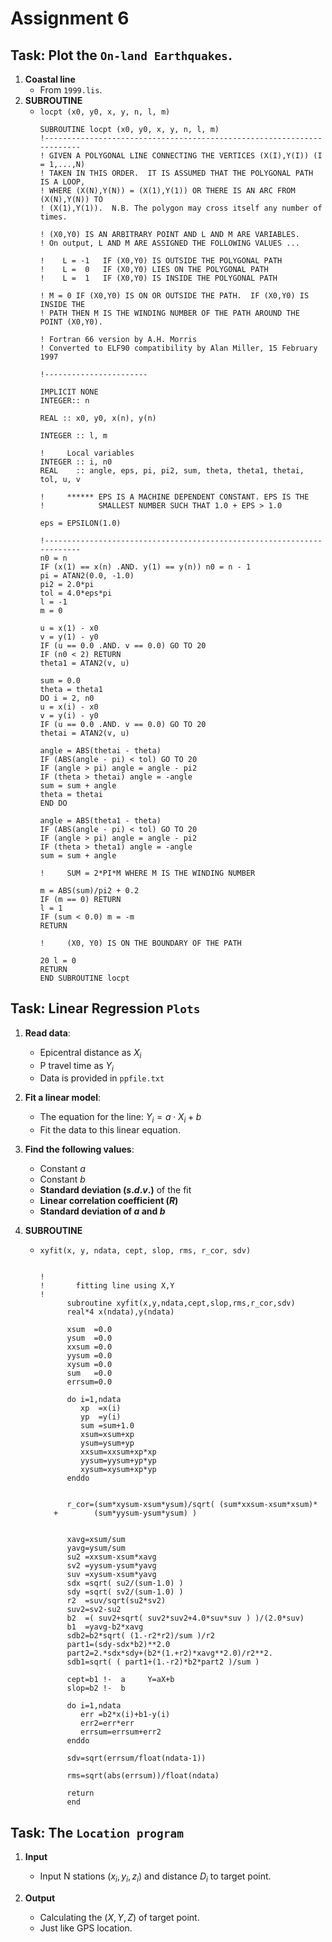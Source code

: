 # Assignment 6

## Task: Plot the `On-land Earthquakes`.

1. **Coastal line**
   - From `1999.lis`.
2. **SUBROUTINE**
   - `locpt (x0, y0, x, y, n, l, m)`
      ```FORTRAN
      SUBROUTINE locpt (x0, y0, x, y, n, l, m)
      !-----------------------------------------------------------------------
      ! GIVEN A POLYGONAL LINE CONNECTING THE VERTICES (X(I),Y(I)) (I = 1,...,N)
      ! TAKEN IN THIS ORDER.  IT IS ASSUMED THAT THE POLYGONAL PATH IS A LOOP,
      ! WHERE (X(N),Y(N)) = (X(1),Y(1)) OR THERE IS AN ARC FROM (X(N),Y(N)) TO
      ! (X(1),Y(1)).  N.B. The polygon may cross itself any number of times.

      ! (X0,Y0) IS AN ARBITRARY POINT AND L AND M ARE VARIABLES.
      ! On output, L AND M ARE ASSIGNED THE FOLLOWING VALUES ...

      !    L = -1   IF (X0,Y0) IS OUTSIDE THE POLYGONAL PATH
      !    L =  0   IF (X0,Y0) LIES ON THE POLYGONAL PATH
      !    L =  1   IF (X0,Y0) IS INSIDE THE POLYGONAL PATH

      ! M = 0 IF (X0,Y0) IS ON OR OUTSIDE THE PATH.  IF (X0,Y0) IS INSIDE THE
      ! PATH THEN M IS THE WINDING NUMBER OF THE PATH AROUND THE POINT (X0,Y0).

      ! Fortran 66 version by A.H. Morris
      ! Converted to ELF90 compatibility by Alan Miller, 15 February 1997

      !-----------------------

      IMPLICIT NONE
      INTEGER:: n

      REAL :: x0, y0, x(n), y(n)

      INTEGER :: l, m

      !     Local variables
      INTEGER :: i, n0
      REAL    :: angle, eps, pi, pi2, sum, theta, theta1, thetai, tol, u, v

      !     ****** EPS IS A MACHINE DEPENDENT CONSTANT. EPS IS THE
      !            SMALLEST NUMBER SUCH THAT 1.0 + EPS > 1.0

      eps = EPSILON(1.0)

      !-----------------------------------------------------------------------
      n0 = n
      IF (x(1) == x(n) .AND. y(1) == y(n)) n0 = n - 1
      pi = ATAN2(0.0, -1.0)
      pi2 = 2.0*pi
      tol = 4.0*eps*pi
      l = -1
      m = 0

      u = x(1) - x0
      v = y(1) - y0
      IF (u == 0.0 .AND. v == 0.0) GO TO 20
      IF (n0 < 2) RETURN
      theta1 = ATAN2(v, u)

      sum = 0.0
      theta = theta1
      DO i = 2, n0
      u = x(i) - x0
      v = y(i) - y0
      IF (u == 0.0 .AND. v == 0.0) GO TO 20
      thetai = ATAN2(v, u)
      
      angle = ABS(thetai - theta)
      IF (ABS(angle - pi) < tol) GO TO 20
      IF (angle > pi) angle = angle - pi2
      IF (theta > thetai) angle = -angle
      sum = sum + angle
      theta = thetai
      END DO

      angle = ABS(theta1 - theta)
      IF (ABS(angle - pi) < tol) GO TO 20
      IF (angle > pi) angle = angle - pi2
      IF (theta > theta1) angle = -angle
      sum = sum + angle

      !     SUM = 2*PI*M WHERE M IS THE WINDING NUMBER

      m = ABS(sum)/pi2 + 0.2
      IF (m == 0) RETURN
      l = 1
      IF (sum < 0.0) m = -m
      RETURN

      !     (X0, Y0) IS ON THE BOUNDARY OF THE PATH

      20 l = 0
      RETURN
      END SUBROUTINE locpt

      ```


## Task: Linear Regression `Plots`

1. **Read data**: 
   - Epicentral distance as $X_i$ 
   - P travel time as $Y_i$
   - Data is provided in `ppfile.txt`

2. **Fit a linear model**: 
   - The equation for the line: $Y_i = a \cdot X_i + b$
   - Fit the data to this linear equation.

3. **Find the following values**:
   - Constant $a$
   - Constant $b$
   - **Standard deviation ($s.d.v.$)** of the fit
   - **Linear correlation coefficient ($R$)**
   - **Standard deviation of $a$ and $b$**

5. **SUBROUTINE**
   - `xyfit(x, y, ndata, cept, slop, rms, r_cor, sdv)`
      ```FORTRAN

      !
      !       fitting line using X,Y
      !
            subroutine xyfit(x,y,ndata,cept,slop,rms,r_cor,sdv)
            real*4 x(ndata),y(ndata)

            xsum  =0.0
            ysum  =0.0
            xxsum =0.0
            yysum =0.0
            xysum =0.0
            sum   =0.0
            errsum=0.0

            do i=1,ndata
               xp  =x(i)
               yp  =y(i)
               sum =sum+1.0
               xsum=xsum+xp
               ysum=ysum+yp
               xxsum=xxsum+xp*xp
               yysum=yysum+yp*yp
               xysum=xysum+xp*yp
            enddo


            r_cor=(sum*xysum-xsum*ysum)/sqrt( (sum*xxsum-xsum*xsum)*
         +        (sum*yysum-ysum*ysum) )


            xavg=xsum/sum
            yavg=ysum/sum
            su2 =xxsum-xsum*xavg
            sv2 =yysum-ysum*yavg
            suv =xysum-xsum*yavg
            sdx =sqrt( su2/(sum-1.0) )
            sdy =sqrt( sv2/(sum-1.0) )
            r2  =suv/sqrt(su2*sv2)
            suv2=sv2-su2
            b2  =( suv2+sqrt( suv2*suv2+4.0*suv*suv ) )/(2.0*suv)
            b1  =yavg-b2*xavg
            sdb2=b2*sqrt( (1.-r2*r2)/sum )/r2
            part1=(sdy-sdx*b2)**2.0
            part2=2.*sdx*sdy+(b2*(1.+r2)*xavg**2.0)/r2**2.
            sdb1=sqrt( ( part1+(1.-r2)*b2*part2 )/sum )

            cept=b1 !-  a     Y=aX+b
            slop=b2 !-  b

            do i=1,ndata
               err =b2*x(i)+b1-y(i)
               err2=err*err
               errsum=errsum+err2
            enddo

            sdv=sqrt(errsum/float(ndata-1))

            rms=sqrt(abs(errsum))/float(ndata)

            return
            end
      ```

## Task: The `Location program`

1. **Input**
   - Input N stations $(x_i,y_i,z_i)$ and distance $D_i$ to target point.

2. **Output**
   - Calculating the $(X,Y,Z)$ of target point. 
   - Just like GPS location.
